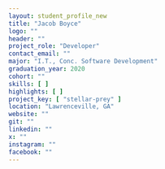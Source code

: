 ```yaml
---
layout: student_profile_new
title: "Jacob Boyce"
logo: ""
header: ""
project_role: "Developer"
contact_email: ""
major: "I.T., Conc. Software Development"
graduation_year: 2020
cohort: ""
skills: [ ]
highlights: [ ]
project_key: [ "stellar-prey" ]
location: "Lawrenceville, GA"
website: ""
git: ""
linkedin: ""
x: ""
instagram: ""
facebook: ""
---
```

